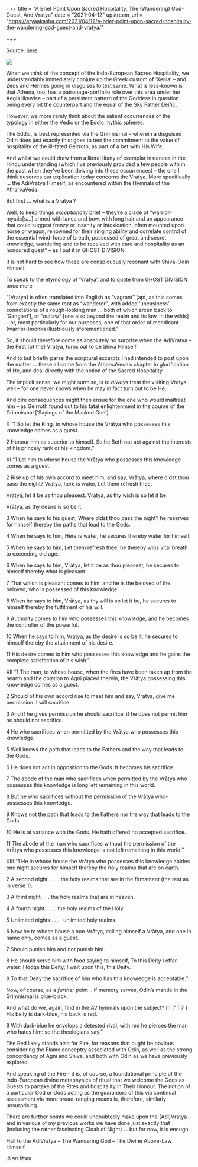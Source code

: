 +++
title = "A Brief Point Upon Sacred Hospitality, The (Wandering) God-Guest, And Vratya"
date = "2021-04-12"
upstream_url = "https://aryaakasha.com/2021/04/12/a-brief-point-upon-sacred-hospitality-the-wandering-god-guest-and-vratya/"

+++

Source: [here](https://aryaakasha.com/2021/04/12/a-brief-point-upon-sacred-hospitality-the-wandering-god-guest-and-vratya/).

![](https://aryaakasha.files.wordpress.com/2021/04/170507752_844152029530456_3575744114709717469_n.png?w=770)

When we think of the concept of the Indo-European Sacred Hospitality, we understandably immediately conjure up the Greek custom of ‘Xenia’ – and Zeus and Hermes going in disguises to test same. What is less-known is that Athena, too, has a patronage-portfolio role over this area under her Aegis likewise – part of a persistent pattern of the Goddess in question being every bit the counterpart and the equal of the Sky Father Deific.

However, we more rarely think about the salient occurrences of the typology in either the Vedic or the Eddic mythic spheres.

The Eddic, is best represented via the Grimnismal – wherein a disguised Odin does just exactly this: goes to test the commitment to the value of hospitality of the ill-fated Geirroth, as part of a bet with His Wife.

And whilst we could draw from a literal litany of exemplar instances in the Hindu understanding (which I’ve previously provided a few people with in the past when they’ve been delving into these occurrences) – the one I think deserves our explication today concerns the Vratya. More specifically … the AdiVratya Himself, as encountered within the Hymnals of the AtharvaVeda.

But first … what is a Vratya ?

Well, to keep things *exceptionally* brief – they’re a clade of “warrior-mystic\[s…\] armed with lance and bow, with long hair and an appearance that could suggest frenzy or insanity or intoxication, often mounted upon horse or wagon, renowned for their singing ability and correlate control of the essential wind-force of breath, possessed of great and secret knowledge, wandering and to be received with care and hospitality as an honoured guest” – as I put it in GHOST DIVISION.

It is not hard to see how these are conspicuously resonant with Shiva-Odin Himself.

To speak to the etymology of ‘Vratya’, and to quote from GHOST DIVISION once more –

“\[Vratya\] is often translated into English as “vagrant” \[apt, as this comes from exactly the same root as “wanderer”, with added ‘uneasiness’ connotations of a rough-looking man … both of which arcen back to ‘Gangleri’\], or “outlaw” \[one also beyond the realm and its law, in the wilds\] – or, most particularly for our purposes, one of that order of mendicant (warrior-)monks illustriously aforementioned.”

So, it should therefore come as absolutely no surprise when the AdiVratya – the First \[of the\] Vratya, turns out to be Shiva Himself.

And to but briefly parse the scriptural excerpts I had intended to post upon the matter … these all come from the AtharvaVeda’s chapter in glorification of He, and deal directly with the notion of the Sacred Hospitality.

The implicit sense, we might surmise, is to *always* treat the visiting Vratya well – for one never knows when he may in fact turn out to be He.

And dire consequences might then ensue for the one who would maltreat him – as Geirroth found out to his fatal enlightenment in the course of the Grimnismal \[‘Sayings of the Masked One’\].

X “1 So let the King, to whose house the Vrātya who possesses this knowledge comes as a guest.

2 Honour him as superior to himself. So he Both not act against the interests of his princely rank or his kingdom.”

XI “1 Let him to whose house the Vrātya who possesses this knowledge comes as a guest.

2 Rise up of his own accord to meet him, and say, Vrātya, where didst thou pass the night? Vratya, here is water, Let them refresh thee.

Vrātya, let it be as thou pleasest. Vrātya, as thy wish is so let it be.

Vrātya, as thy desire is so be it.

3 When he says to his guest, Where didst thou pass the night? he reserves for himself thereby the paths that lead to the Gods.

4 When he says to him, Here is water, he secures thereby water for himself.

5 When he says to him, Let them refresh thee, he thereby wins vital breath to exceeding old age.

6 When he says to him, Vrātya, let it be as thou pleasest, he secures to himself thereby what is pleasant.

7 That which is pleasant comes to him, and he is the beloved of the beloved, who is possessed of this knowledge.

8 When he says to him, Vrātya, as thy will is so let it be, he secures to himself thereby the fulfilment of his will.

9 Authority comes to him who possesses this knowledge, and he becomes the controller of the powerful.

10 When he says to him, Vrātya, as thy desire is so be it, he secures to himself thereby the attainment of his desire.

11 His desire comes to him who possesses this knowledge and he gains the complete satisfaction of his wish.”

XII “1 The man, to whose house, when the fires have been taken up from the hearth and the oblation to Agni placed therein, the Vrātya possessing this knowledge comes as a guest.

2 Should of his own accord rise to meet him and say, Vrātya, give me permission. I will sacrifice.

3 And if he gives permission he should sacrifice, if he does not permit him he should not sacrifice.

4 He who sacrifices when permitted by the Vrātya who possesses this knowledge.

5 Well knows the path that leads to the Fathers and the way that leads to the Gods.

6 He does not act in opposition to the Gods. It becomes his sacrifice.

7 The abode of the man who sacrifices when permitted by the Vrātya who possesses this knowledge is long left remaining in this world.

8 But he who sacrifices without the permission of the Vrātya who- possesses this knowledge.

9 Knows not the path that leads to the Fathers nor the way that leads to the Gods.

10 He is at variance with the Gods. He hath offered no accepted sacrifice.

11 The abode of the man who sacrifices without the permission of the Vrātya who possesses this knowledge is not left remaining in this world.”

XIII “1 He in whose house the Vrātya who possesses this knowledge abides one night secures for himself thereby the holy realms that are on earth.

2 A second night . . . . the holy realms that are in the firmament (the rest as in verse 1).

3 A third night . . . the holy realms that are in heaven.

4 A fourth night . . . . the holy realms of the Holy.

5 Unlimited nights . . . . unlimited holy realms.

6 Now he to whose house a non-Vrātya, calling himself a Vrātya, and one in name only, comes as a guest.

7 Should punish him and not punish him.

8 He should serve him with food saying to himself, To this Deity I offer water: I lodge this Deity; I wait upon this, this Deity.

9 To that Deity the sacrifice of him who has this knowledge is acceptable.”

Now, of course, as a *further* point .. if memory serves, Odin’s mantle in the Grimnismal is blue-black.

And what do we, again, find in the AV hymnals upon the subject? \[ I \]” \[ 7 \] His belly is dark-blue, his back is red.

8 With dark-blue he envelops a detested rival, with red he pierces the man who hates him: so the theologians say.”

The Red likely stands also for Fire, for reasons that ought be obvious considering the Flame conceptry associated with Odin, as well as the strong concordancy of Agni and Shiva, and both with Odin as we have previously explored.

And speaking of the Fire – it is, of course, a foundational principle of the Indo-European divine metaphysics of ritual that we welcome the Gods as Guests to partake of the Rites and hospitality in Their Honour. The notion of a particular God or Gods acting as the guarantors of this via continual assessment via more broad-ranging means is, therefore, similarly unsurprising.

There are further points we could undoubtedly make upon the (Adi)Vratya – and in various of my previous works we have done just exactly that (including the rather fascinating Cloak of Night) … but for now, it is enough.

Hail to the AdiVratya – The Wandering God – The Divine Above-Law Himself.

ॐ नमः शिवाय